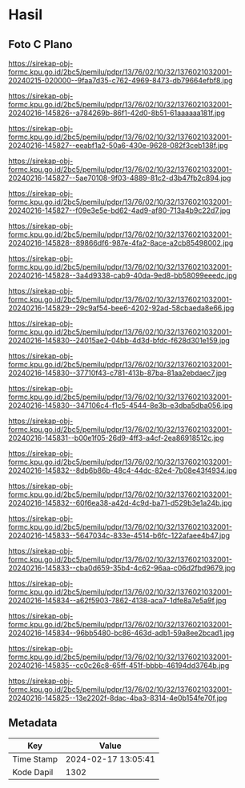 # Hasil

## Foto C Plano

https://sirekap-obj-formc.kpu.go.id/2bc5/pemilu/pdpr/13/76/02/10/32/1376021032001-20240215-020000--9faa7d35-c762-4969-8473-db79664efbf8.jpg

https://sirekap-obj-formc.kpu.go.id/2bc5/pemilu/pdpr/13/76/02/10/32/1376021032001-20240216-145826--a784269b-86f1-42d0-8b51-61aaaaaa181f.jpg

https://sirekap-obj-formc.kpu.go.id/2bc5/pemilu/pdpr/13/76/02/10/32/1376021032001-20240216-145827--eeabf1a2-50a6-430e-9628-082f3ceb138f.jpg

https://sirekap-obj-formc.kpu.go.id/2bc5/pemilu/pdpr/13/76/02/10/32/1376021032001-20240216-145827--5ae70108-9f03-4889-81c2-d3b47fb2c894.jpg

https://sirekap-obj-formc.kpu.go.id/2bc5/pemilu/pdpr/13/76/02/10/32/1376021032001-20240216-145827--f09e3e5e-bd62-4ad9-af80-713a4b9c22d7.jpg

https://sirekap-obj-formc.kpu.go.id/2bc5/pemilu/pdpr/13/76/02/10/32/1376021032001-20240216-145828--89866df6-987e-4fa2-8ace-a2cb85498002.jpg

https://sirekap-obj-formc.kpu.go.id/2bc5/pemilu/pdpr/13/76/02/10/32/1376021032001-20240216-145828--3a4d9338-cab9-40da-9ed8-bb58099eeedc.jpg

https://sirekap-obj-formc.kpu.go.id/2bc5/pemilu/pdpr/13/76/02/10/32/1376021032001-20240216-145829--29c9af54-bee6-4202-92ad-58cbaeda8e66.jpg

https://sirekap-obj-formc.kpu.go.id/2bc5/pemilu/pdpr/13/76/02/10/32/1376021032001-20240216-145830--24015ae2-04bb-4d3d-bfdc-f628d301e159.jpg

https://sirekap-obj-formc.kpu.go.id/2bc5/pemilu/pdpr/13/76/02/10/32/1376021032001-20240216-145830--37710f43-c781-413b-87ba-81aa2ebdaec7.jpg

https://sirekap-obj-formc.kpu.go.id/2bc5/pemilu/pdpr/13/76/02/10/32/1376021032001-20240216-145830--347106c4-f1c5-4544-8e3b-e3dba5dba056.jpg

https://sirekap-obj-formc.kpu.go.id/2bc5/pemilu/pdpr/13/76/02/10/32/1376021032001-20240216-145831--b00e1f05-26d9-4ff3-a4cf-2ea86918512c.jpg

https://sirekap-obj-formc.kpu.go.id/2bc5/pemilu/pdpr/13/76/02/10/32/1376021032001-20240216-145832--8db6b86b-48c4-44dc-82e4-7b08e43f4934.jpg

https://sirekap-obj-formc.kpu.go.id/2bc5/pemilu/pdpr/13/76/02/10/32/1376021032001-20240216-145832--60f6ea38-a42d-4c9d-ba71-d529b3e1a24b.jpg

https://sirekap-obj-formc.kpu.go.id/2bc5/pemilu/pdpr/13/76/02/10/32/1376021032001-20240216-145833--5647034c-833e-4514-b6fc-122afaee4b47.jpg

https://sirekap-obj-formc.kpu.go.id/2bc5/pemilu/pdpr/13/76/02/10/32/1376021032001-20240216-145833--cba0d659-35b4-4c62-96aa-c06d2fbd9679.jpg

https://sirekap-obj-formc.kpu.go.id/2bc5/pemilu/pdpr/13/76/02/10/32/1376021032001-20240216-145834--a62f5903-7862-4138-aca7-1dfe8a7e5a9f.jpg

https://sirekap-obj-formc.kpu.go.id/2bc5/pemilu/pdpr/13/76/02/10/32/1376021032001-20240216-145834--96bb5480-bc86-463d-adb1-59a8ee2bcad1.jpg

https://sirekap-obj-formc.kpu.go.id/2bc5/pemilu/pdpr/13/76/02/10/32/1376021032001-20240216-145835--cc0c26c8-65ff-451f-bbbb-46194dd3764b.jpg

https://sirekap-obj-formc.kpu.go.id/2bc5/pemilu/pdpr/13/76/02/10/32/1376021032001-20240216-145825--13e2202f-8dac-4ba3-8314-4e0b154fe70f.jpg


## Metadata

| Key        | Value               |
| ---------- | ------------------- |
| Time Stamp | 2024-02-17 13:05:41 |
| Kode Dapil | 1302                |



